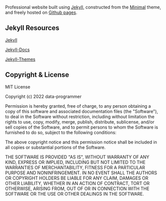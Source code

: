 Professional website built using [Jekyll](http://jekyllrb.com/), constructed from the [Minimal](https://github.com/pages-themes/minimal/) theme, and freely hosted on [Github pages](https://pages.github.com/).

## Jekyll Resources

[Jekyll](https://jekyllrb.com/)

[Jekyll-Docs](http://jekyllrb.com/docs/home/)

[Jekyll-Themes](http://jekyllthemes.org/)

## Copyright & License

MIT License

Copyright (c) 2022 data-programmer

Permission is hereby granted, free of charge, to any person obtaining a copy
of this software and associated documentation files (the "Software"), to deal
in the Software without restriction, including without limitation the rights
to use, copy, modify, merge, publish, distribute, sublicense, and/or sell
copies of the Software, and to permit persons to whom the Software is
furnished to do so, subject to the following conditions:

The above copyright notice and this permission notice shall be included in all
copies or substantial portions of the Software.

THE SOFTWARE IS PROVIDED "AS IS", WITHOUT WARRANTY OF ANY KIND, EXPRESS OR
IMPLIED, INCLUDING BUT NOT LIMITED TO THE WARRANTIES OF MERCHANTABILITY,
FITNESS FOR A PARTICULAR PURPOSE AND NONINFRINGEMENT. IN NO EVENT SHALL THE
AUTHORS OR COPYRIGHT HOLDERS BE LIABLE FOR ANY CLAIM, DAMAGES OR OTHER
LIABILITY, WHETHER IN AN ACTION OF CONTRACT, TORT OR OTHERWISE, ARISING FROM,
OUT OF OR IN CONNECTION WITH THE SOFTWARE OR THE USE OR OTHER DEALINGS IN THE
SOFTWARE.
